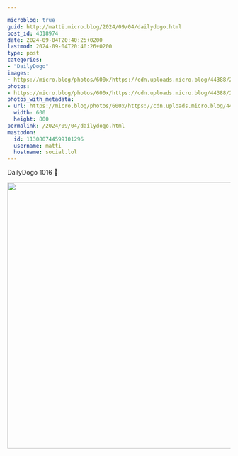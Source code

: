 ```yaml
---

microblog: true
guid: http://matti.micro.blog/2024/09/04/dailydogo.html
post_id: 4318974
date: 2024-09-04T20:40:25+0200
lastmod: 2024-09-04T20:40:26+0200
type: post
categories:
- "DailyDogo"
images:
- https://micro.blog/photos/600x/https://cdn.uploads.micro.blog/44388/2024/6b2501b2474949708d1a66ad81b79b67.jpg
photos:
- https://micro.blog/photos/600x/https://cdn.uploads.micro.blog/44388/2024/6b2501b2474949708d1a66ad81b79b67.jpg
photos_with_metadata:
- url: https://micro.blog/photos/600x/https://cdn.uploads.micro.blog/44388/2024/6b2501b2474949708d1a66ad81b79b67.jpg
  width: 600
  height: 800
permalink: /2024/09/04/dailydogo.html
mastodon:
  id: 113080744599101296
  username: matti
  hostname: social.lol
---
```

DailyDogo 1016 🐶

<img src="/media/uploads/2024/6b2501b2474949708d1a66ad81b79b67.jpg" width="600" alt="" />
